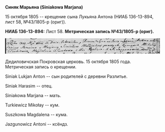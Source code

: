 **Синяк Марьяна (Siniakowa Marjana)**

15 октября 1805 -- крещение сына Лукьяна Антона (НИАБ 136-13-894, лист
58, №43/1805-р (ориг)).

**НИАБ 136-13-894:** Лист 58. **Метрическая запись №43/1805-р (ориг).**

![](./media/5097596879b31770ec79955a4808d244ed9dae97.png)

Дедиловичская Покровская церковь. 15 октября 1805 года. Метрическая
запись о крещении.

Siniak Lukjan Anton -- сын родителей с деревни Разлитье.

Siniak Harasim -- отец.

Siniakowa Marjana -- мать.

Turkiewicz Mikołay -- кум.

Suszkowa Magdalena -- кума.

Jazgunowicz Antoni -- ксёндз.
